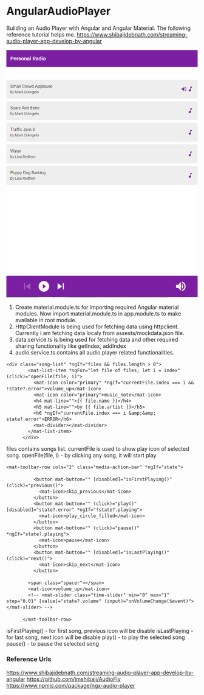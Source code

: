 # AngularAudioPlayer
Building an Audio Player with Angular and Angular Material. The following reference tutorial helps me.
https://www.shibajidebnath.com/streaming-audio-player-app-develop-by-angular


![Audio Player](audio-player.png)

1. Create material.module.ts for importing required Angular material modules. Now import material.module.ts in app.module.ts to make available in root module.
2. HttpClientModule is being used for fetching data using httpclient. Currently i am fetching data localy from assests/mockdata.json file.
3. data.service.ts is being used for fetching data and other required sharing functionality like getIndex, addIndex
4. audio.service.ts contains all audio player related functionalities.

```
<div class="song-list" *ngIf="files && files.length > 0">
        <mat-list-item *ngFor="let file of files; let i = index" (click)="openFile(file, i)">  
          <mat-icon color="primary" *ngIf="currentFile.index === i && !state?.error">volume_up</mat-icon>        
          <mat-icon color="primary">music_note</mat-icon>
          <h4 mat-line="">{{ file.name }}</h4>
          <h5 mat-line="">by {{ file.artist }}</h5>          
          <h6 *ngIf="currentFile.index === i &amp;&amp; state?.error">ERROR</h6>
          <mat-divider></mat-divider>
        </mat-list-item>
      </div>
```
files contains songs list. currentFile is used to show play icon of selected song.
openFile(file, i) - by clicking any song, it will start play

```
<mat-toolbar-row cols="2" class="media-action-bar" *ngIf="state">

          <button mat-button="" [disabled]="isFirstPlaying()" (click)="previous()">
            <mat-icon>skip_previous</mat-icon>
          </button>
          <button mat-button="" (click)="play()" [disabled]="state?.error" *ngIf="!state?.playing">
            <mat-icon>play_circle_filled</mat-icon>
          </button>
          <button mat-button="" (click)="pause()" *ngIf="state?.playing">
            <mat-icon>pause</mat-icon>
          </button>
          <button mat-button="" [disabled]="isLastPlaying()" (click)="next()">
            <mat-icon>skip_next</mat-icon>
          </button>

        <span class="spacer"></span>
        <mat-icon>volume_up</mat-icon>
        <!-- <mat-slider class="time-slider" min="0" max="1" step="0.01" [value]="state?.volume" (input)="onVolumeChange($event)"></mat-slider> -->
       
      </mat-toolbar-row>
```

isFirstPlaying() - for first song, previous icon will be disable
isLastPlaying - for last song, next icon will be disable
play() - to play the selected song 
pause() - to pause the selected song


### Reference Urls
https://www.shibajidebnath.com/streaming-audio-player-app-develop-by-angular
https://github.com/imshibaji/AudioFly
https://www.npmjs.com/package/ngx-audio-player

